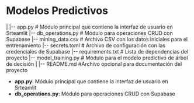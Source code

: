 # Modelos Predictivos

|
|-- app.py                  # Módulo principal que contiene la interfaz de usuario en Srteamlit
|-- db_operations.py        # Módulo para operaciones CRUD con Supabase
|-- mining_data.csv         # Archivo CSV con los datos iniciales para el entrenamiento
|-- secrets.toml            # Archivo de configuración con las credenciales de Supabase
|-- requirements.txt        # Lista de dependencias del proyecto
|-- model_training.py       # Módulo para el modelo predictivo de árbol de decisión
|
|-- README.md               #Archivo opcional para documentación del proyecto

- **app.py**: Módulo principal que contiene la interfaz de usuario en Srteamlit
- **db_operations.py**: Módulo para operaciones CRUD con Supabase